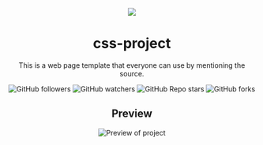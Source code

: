 <div align="center">
  <p>
    <a href="https://skillicons.dev">
      <img src="https://skillicons.dev/icons?i=html,css" />
    </a>
  </p>
  <h1>css-project</h1>
  <p>This is a web page template that everyone can use by mentioning the source.</p>

  <img alt="GitHub followers" src="https://img.shields.io/github/followers/zahoorshinwari">
  <img alt="GitHub watchers" src="https://img.shields.io/github/watchers/zahoorshinwari/css-project">
  <img alt="GitHub Repo stars" src="https://img.shields.io/github/stars/zahoorshinwari/css-project">
  <img alt="GitHub forks" src="https://img.shields.io/github/forks/zahoorshinwari/css-project">

  <h2>Preview</h2>
  <img alt="Preview of project" src="https://github.com/errixed/css-project/assets/109044851/24207640-e3d5-4fc9-8958-b89cd1d6d25b">
</div>
